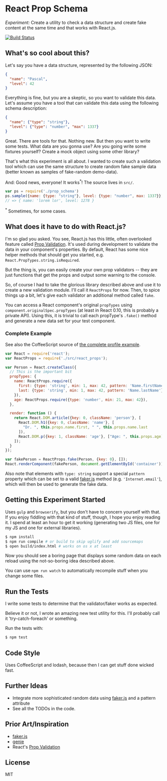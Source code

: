 # React Prop Schema

_Experiment:_ Create a utility to check a data structure and create fake content at the same time and that works with React.js.

[![Build Status](https://travis-ci.org/killercup/react-prop-schema.svg)](https://travis-ci.org/killercup/react-prop-schema)

## What's so cool about this?

Let's say you have a data structure, represented by the following JSON:

```json
{
  "name": "Pascal",
  "level": 42
}
```

Everything is fine, but you are a skeptic, so you want to validate this data. Let's assume you have a tool that can validate this data using the following schema description:

```json
{
  "name": {"type": "string"},
  "level": {"type": "number", "max": 1337}
}
```

Great. There are tools for that. Nothing new. But then you want to write some tests. What data are you gonna use? Are you going write some fixtures yourself? Create a mock object using some other library?

That's what this experiment is all about. I wanted to create such a validation tool which can use the same structure to create random fake sample data (better known as samples of fake-random demo-data).

And: Good news, everyone! It works<sup>*</sup>! The source lives in `src/`.

```js
var ps = require('./prop_schema')
ps.sample({name: {type: "string"}, level: {type: "number", max: 1337}})
// => { name: 'lorem lor', level: 1278 }
```

<sup>*</sup> Sometimes, for some cases.

## What does it have to do with React.js?

I'm so glad you asked. You see, React.js has this little, often overlooked feature called [Prop Validation]. It's used during development to validate the data in your component's properties. By default, React has some nice helper methods that should get you started, e.g. `React.PropTypes.string.isRequired`.

[Prop Validation]: http://facebook.github.io/react/docs/reusable-components.html#prop-validation

But the thing is, you can easily create your own prop validators -- they are just functions that get the props and output some warning to the console.

So, of course I had to take the glorious library described above and use it to create a new validation module. I'll call it `ReactProps` for now. Then, to spice things up a bit, let's give each validator an additional method called `fake`.

You can access a React component's original `propTypes` using `component.originalSpec.propTypes` (at least in React 0.10, this is probably a private API). Using this, it is trivial to call each propType's `.fake()` method and generate a new data set for your test component.

### Complete Example

See also the CoffeeScript source of [the complete profile example](https://github.com/killercup/react-prop-schema/blob/master/examples/profile/index.coffee).

```js
var React = require('react');
var ReactProps = require('./src/react_props');

var Person = React.createClass({
  // This is the important bit
  propTypes: {
    name: ReactProps.require({
      first: {type: 'string', min: 1, max: 42, pattern: 'Name.firstName'},
      last: {type: 'string', min: 1, max: 42, pattern: 'Name.lastName'}
    }),
    age: ReactProps.require({type: 'number', min: 21, max: 42}),
  },

  render: function () {
    return React.DOM.article({key: 0, className: 'person'}, [
      React.DOM.h1({key: 0, className: 'name'}, [
        "Dr. ", this.props.name.first, " ", this.props.name.last
      ]),
      React.DOM.p({key: 1, className: 'age'}, ["Age: ", this.props.age])
    ]);
  }
});

var fakePerson = ReactProps.fake(Person, {key: 0}, []);
React.renderComponent(fakePerson, document.getElementById('container'));
```

Also note that elements with `type: string` support a special `pattern` property which can be set to a valid [faker.js] method (e.g. `'Internet.email'`), which will then be used to generate the fake data.

## Getting this Experiment Started

Uses `gulp` and `browserify`, but you don't have to concern yourself with that. If you enjoy fiddling with that kind of stuff, though, I hope you enjoy reading it. I spend at least an hour to get it working (generating two JS files, one for my JS and one for external libraries).

```sh
$ npm install
$ npm run compile # or build to skip uglify and add sourcemaps
$ open build/index.html # works on os x at least
```

Now you should see a boring page that displays some random data on each reload using the not-so-boring idea described above.

You can use `npm run watch` to automatically recompile stuff when you change some files.

## Run the Tests

I write some tests to determine that the validator/faker works as expected.

Believe it or not, I wrote an amazing new test utility for this. I'll probably call it 'try-catch-foreach' or something.

Run the tests with:

```sh
$ npm test
```

## Code Style

Uses CoffeeScript and lodash, because then I can get stuff done wicked fast.

## Further Ideas

- Integrate more sophisticated random data using [faker.js] and a pattern attribute
- See all the TODOs in the code.

## Prior Art/Inspiration

- [faker.js]
- [genie]
- React's [Prop Validation]

[faker.js]: https://github.com/FotoVerite/Faker.js
[genie]: https://github.com/Trimeego/genie

## License

MIT
